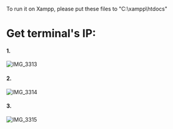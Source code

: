 To run it on Xampp, please put these files to "C:\xampp\htdocs"

# Get terminal's IP:

#### 1.
![IMG_3313](https://user-images.githubusercontent.com/58466073/174935867-53f583d4-9c5a-4766-b0b7-8d55635dba55.jpg)
#### 2.
![IMG_3314](https://user-images.githubusercontent.com/58466073/174935872-22f14b07-d89f-41cc-87c2-fc438d8681cb.jpg)
#### 3.
![IMG_3315](https://user-images.githubusercontent.com/58466073/174935874-e9d0d0d0-6f0a-4905-b599-a5906b14a380.jpg)
